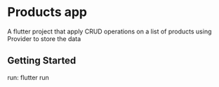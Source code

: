 # Products app

A flutter project that apply CRUD operations on a list of products using Provider to store the data

## Getting Started
run: flutter run

